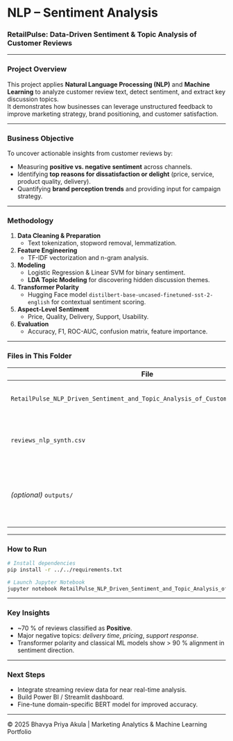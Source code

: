 # NLP – Sentiment Analysis  
### RetailPulse: Data-Driven Sentiment & Topic Analysis of Customer Reviews  

---

### Project Overview  
This project applies **Natural Language Processing (NLP)** and **Machine Learning** to analyze customer review text, detect sentiment, and extract key discussion topics.  
It demonstrates how businesses can leverage unstructured feedback to improve marketing strategy, brand positioning, and customer satisfaction.

---

### Business Objective  
To uncover actionable insights from customer reviews by:  
- Measuring **positive vs. negative sentiment** across channels.  
- Identifying **top reasons for dissatisfaction or delight** (price, service, product quality, delivery).  
- Quantifying **brand perception trends** and providing input for campaign strategy.  

---

### Methodology  
1. **Data Cleaning & Preparation**  
   - Text tokenization, stopword removal, lemmatization.  
2. **Feature Engineering**  
   - TF-IDF vectorization and n-gram analysis.  
3. **Modeling**  
   - Logistic Regression & Linear SVM for binary sentiment.  
   - **LDA Topic Modeling** for discovering hidden discussion themes.  
4. **Transformer Polarity**  
   - Hugging Face model `distilbert-base-uncased-finetuned-sst-2-english` for contextual sentiment scoring.  
5. **Aspect-Level Sentiment**  
   - Price, Quality, Delivery, Support, Usability.  
6. **Evaluation**  
   - Accuracy, F1, ROC-AUC, confusion matrix, feature importance.  

---

### Files in This Folder  
| File | Description |
|------|--------------|
| `RetailPulse_NLP_Driven_Sentiment_and_Topic_Analysis_of_Customer_Reviews.ipynb` | Main notebook containing full workflow |
| `reviews_nlp_synth.csv` | Synthetic dataset (~25 k reviews) used for analysis |
| *(optional)* `outputs/` | Generated CSVs for dashboarding (sentiment scores, aspect roll-ups) |

---

###  How to Run  
```bash
# Install dependencies
pip install -r ../../requirements.txt

# Launch Jupyter Notebook
jupyter notebook RetailPulse_NLP_Driven_Sentiment_and_Topic_Analysis_of_Customer_Reviews.ipynb
```

---

### Key Insights  
- ~70 % of reviews classified as **Positive**.  
- Major negative topics: *delivery time*, *pricing*, *support response*.  
- Transformer polarity and classical ML models show > 90 % alignment in sentiment direction.  

---

### Next Steps  
- Integrate streaming review data for near real-time analysis.  
- Build Power BI / Streamlit dashboard.  
- Fine-tune domain-specific BERT model for improved accuracy.

---

© 2025 Bhavya Priya Akula | Marketing Analytics & Machine Learning Portfolio
